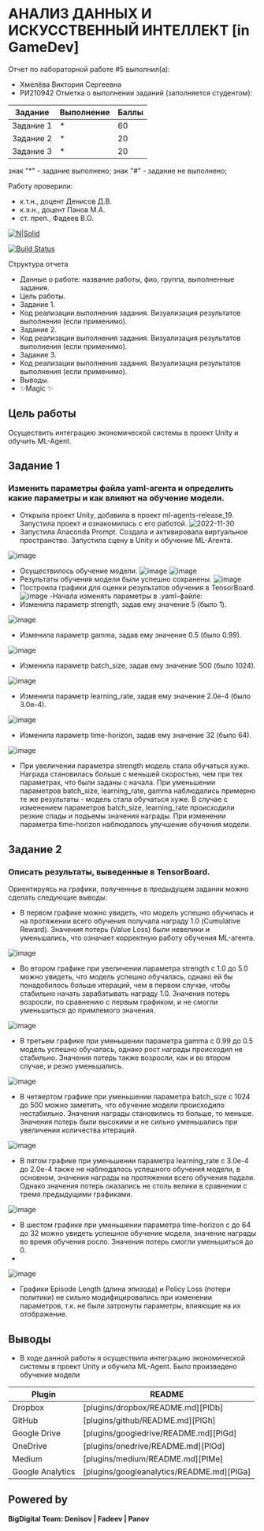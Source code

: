 # АНАЛИЗ ДАННЫХ И ИСКУССТВЕННЫЙ ИНТЕЛЛЕКТ [in GameDev]
Отчет по лабораторной работе #5 выполнил(а):
- Хмелёва Виктория Сергеевна
- РИ210942
Отметка о выполнении заданий (заполняется студентом):

| Задание | Выполнение | Баллы |
| ------ | ------ | ------ |
| Задание 1 | * | 60 |
| Задание 2 | * | 20 |
| Задание 3 | * | 20 |

знак "*" - задание выполнено; знак "#" - задание не выполнено;

Работу проверили:
- к.т.н., доцент Денисов Д.В.
- к.э.н., доцент Панов М.А.
- ст. преп., Фадеев В.О.

[![N|Solid](https://cldup.com/dTxpPi9lDf.thumb.png)](https://nodesource.com/products/nsolid)

[![Build Status](https://travis-ci.org/joemccann/dillinger.svg?branch=master)](https://travis-ci.org/joemccann/dillinger)

Структура отчета

- Данные о работе: название работы, фио, группа, выполненные задания.
- Цель работы.
- Задание 1.
- Код реализации выполнения задания. Визуализация результатов выполнения (если применимо).
- Задание 2.
- Код реализации выполнения задания. Визуализация результатов выполнения (если применимо).
- Задание 3.
- Код реализации выполнения задания. Визуализация результатов выполнения (если применимо).
- Выводы.
- ✨Magic ✨

## Цель работы
Осуществить интеграцию экономической системы в проект Unity и обучить ML-Agent.

## Задание 1
### Изменить параметры файла yaml-агента и определить какие параметры и как влияют на обучение модели.

- Открыла проект Unity, добавила в проект ml-agents-release_19. Запустила проект и ознакомилась с его работой.
![2022-11-30](https://user-images.githubusercontent.com/106344305/204775937-e355d2c8-4f01-4033-b1fa-ce9408654b8d.png)
- Запустила Anaconda Prompt. Создала и активировала виртуальное пространство. Запустила сцену в Unity и обучение ML-Агента.

![image](https://user-images.githubusercontent.com/106344305/204784917-95bb790a-3a03-417d-8916-86edfe810bf9.png)

- Осуществилось обучение модели.
![image](https://user-images.githubusercontent.com/106344305/204785845-656358bb-8178-44df-9b14-a09838596079.png)
![image](https://user-images.githubusercontent.com/106344305/204788606-3ffbd2d9-ccf8-4d73-bd55-b9f99f164833.png)
- Результаты обучения модели были успешно сохранены.
![image](https://user-images.githubusercontent.com/106344305/204788741-e630ffd7-8303-40d8-8693-abd4769c238e.png)
- Построила графики для оценки результатов обучения в TensorBoard.
![image](https://user-images.githubusercontent.com/106344305/204803703-d7b4bafb-45f5-4cfc-906d-bbec0d735750.png)
-Начала изменять параметры в .yaml-файле:
- Изменила параметр strength, задав ему значение 5 (было 1).

![image](https://user-images.githubusercontent.com/106344305/204804341-929d9fbf-e3bc-49e2-8272-4661726b4142.png)

- Изменила параметр gamma, задав ему значение 0.5 (было 0.99).

![image](https://user-images.githubusercontent.com/106344305/204833420-3a9b330f-85e5-43fb-b2da-ab2594f6ca98.png)


- Изменила параметр batch_size, задав ему значение 500 (было 1024).

![image](https://user-images.githubusercontent.com/106344305/204811911-a42f881b-83dc-4790-9e4d-54cb0aac006a.png)

- Изменила параметр learning_rate, задав ему значение 2.0e-4 (было 3.0e-4).

![image](https://user-images.githubusercontent.com/106344305/204814033-ec1538cf-1dc2-480f-9a0f-344d456e3217.png)

- Изменила параметр time-horizon, задав ему значение 32 (было 64).

![image](https://user-images.githubusercontent.com/106344305/204816256-4c062519-ca3c-4034-acb2-adfe7f98b7cd.png)

- При увеличении параметра strength модель стала обучаться хуже. Награда становилась больше с меньшей скоростью, чем при тех параметрах, что были заданы с начала. При уменьшении параметров batch_size, learning_rate, gamma наблюдались примерно те же результаты - модель стала обучаться хуже. В случае с изменением параметров batch_size, learning_rate происходили резкие спады и подъемы значения награды. При изменении параметра time-horizon наблюдалось улучшение обучения модели.

## Задание 2
### Описать результаты, выведенные в TensorBoard. 
Ориентируясь на графики, полученные в предыдущем задании можно сделать следующие выводы:
- В первом графике можно увидеть, что модель успешно обучилась и на протяжении всего обучения получала награду 1.0 (Cumulative Reward). Значения потерь (Value Loss) были невелики и уменьшались, что означает корректную работу обучения ML-агента.

![image](https://user-images.githubusercontent.com/106344305/204803703-d7b4bafb-45f5-4cfc-906d-bbec0d735750.png)

- Во втором графике при увеличении параметра strength с 1.0 до 5.0 можно увидеть, что модель успешно обучалась, однако ей бы понадобилось больше итераций, чем в первом случае, чтобы стабильно начать зарабатывать награду 1.0. Значения потерь возросли, по сравнению с первым графиком, и не смогли уменьшиться до примлемого значения.

![image](https://user-images.githubusercontent.com/106344305/204804341-929d9fbf-e3bc-49e2-8272-4661726b4142.png)

- В третьем графике при уменьшении параметра gamma с 0.99 до 0.5 модель успешно обучалась, однако рост награды происходил не стабильно. Значения потерь также возросли, как и во втором случае, и резко уменьшались.

![image](https://user-images.githubusercontent.com/106344305/204833420-3a9b330f-85e5-43fb-b2da-ab2594f6ca98.png)

- В четвертом графике при уменьшении параметра batch_size с 1024 до 500 можно заметить, что обучение модели происходило нестабильно. Значения награды становились то больше, то меньше. Значения потерь были высокими и не сильно уменьшались при увеличении количества итераций.

![image](https://user-images.githubusercontent.com/106344305/204811911-a42f881b-83dc-4790-9e4d-54cb0aac006a.png)

- В пятом графике при уменьшении параметра learning_rate с 3.0e-4 до 2.0e-4 также не наблюдалось успешного обучения модели, в основном, значения награды на протяжении всего обучения падали. Однако значения потерь оказались не столь велики в сравнении с тремя предыдущими графиками.

![image](https://user-images.githubusercontent.com/106344305/204814033-ec1538cf-1dc2-480f-9a0f-344d456e3217.png)

- В шестом графике при уменьшении параметра time-horizon с до 64 до 32 можно увидеть успешное обучение модели, значение награды во время обучения росло. Значения потерь смогли уменьшиться до 0.
- 
![image](https://user-images.githubusercontent.com/106344305/204816256-4c062519-ca3c-4034-acb2-adfe7f98b7cd.png)

- Графики Episode Length (длина эпизода) и Policy Loss (потери политики) не сильно модифицировались при изменении параметров, т.к. не были затронуты параметры, влияющие на их отображение. 



## Выводы

- В ходе данной работы я осуществила интеграцию экономической системы в проект Unity и обучила ML-Agent. Было произведено обучение модели 

| Plugin | README |
| ------ | ------ |
| Dropbox | [plugins/dropbox/README.md][PlDb] |
| GitHub | [plugins/github/README.md][PlGh] |
| Google Drive | [plugins/googledrive/README.md][PlGd] |
| OneDrive | [plugins/onedrive/README.md][PlOd] |
| Medium | [plugins/medium/README.md][PlMe] |
| Google Analytics | [plugins/googleanalytics/README.md][PlGa] |

## Powered by

**BigDigital Team: Denisov | Fadeev | Panov**
